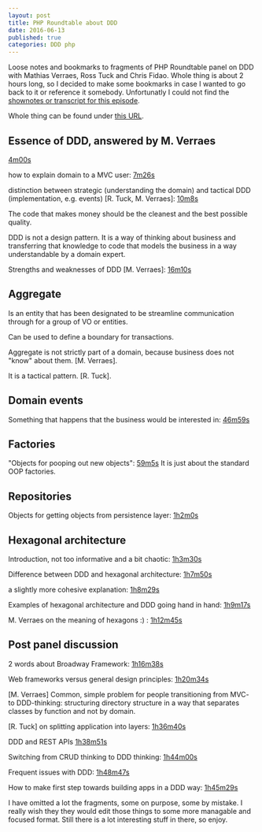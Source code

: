 ```yaml
---
layout: post
title: PHP Roundtable about DDD
date: 2016-06-13
published: true
categories: DDD php
---
```

Loose notes and bookmarks to fragments of PHP Roundtable panel on DDD with Mathias Verraes, Ross Tuck and Chris Fidao. Whole thing is about 2 hours long, so I decided to make some bookmarks in case I wanted to go back to it or reference it somebody. Unfortunatly I could not find the [shownotes or transcript for this episode](https://github.com/PHPRoundtable/show-notes/tree/master/episodes). 

Whole thing can be found under [this URL](https://www.phproundtable.com/episode/domain-driven-design-in-php).

## Essence of DDD, answered by M. Verraes
[4m00s](https://youtu.be/CS_22l-LEtM?t=4m00s)

how to explain domain to a MVC user:
[7m26s](https://youtu.be/CS_22l-LEtM?t=7m26s)

distinction between strategic (understanding the domain) and tactical DDD (implementation, e.g. events) [R. Tuck, M. Verraes]:
[10m8s](https://youtu.be/CS_22l-LEtM?t=10m8s)

The code that makes money should be the cleanest and the best possible quality.

DDD is not a design pattern. It is a way of thinking about business and transferring that knowledge to code that models the business in a way understandable by a domain expert.

Strengths and weaknesses of DDD [M. Verraes]:
[16m10s](https://youtu.be/CS_22l-LEtM?t=16m10s)

## Aggregate
Is an entity that has been designated to be streamline communication through for a group of VO or entities.

Can be used to define a boundary for transactions.

Aggregate is not strictly part of a domain, because business does not "know" about them. [M. Verraes].

It is a tactical pattern. [R. Tuck].

## Domain events
Something that happens that the business would be interested in:
[46m59s](https://youtu.be/CS_22l-LEtM?t=46m59s)

## Factories
"Objects for pooping out new objects":
[59m5s](https://youtu.be/CS_22l-LEtM?t=59m5s)
It is just about the standard OOP factories.

## Repositories
Objects for getting objects from persistence layer:
[1h2m0s](https://youtu.be/CS_22l-LEtM?t=1h2m0s)

## Hexagonal architecture 
Introduction, not too informative and a bit chaotic:
[1h3m30s](https://youtu.be/CS_22l-LEtM?t=1h3m30s)

Difference between DDD and hexagonal architecture:
[1h7m50s](https://youtu.be/CS_22l-LEtM?t=1h7m50s)

a slightly more cohesive explanation:
[1h8m29s](https://youtu.be/CS_22l-LEtM?t=1h8m29s)

Examples of hexagonal architecture and DDD going hand in hand:
[1h9m17s](https://youtu.be/CS_22l-LEtM?t=1h9m17s)

M. Verraes on the meaning of hexagons :) :
[1h12m45s](https://youtu.be/CS_22l-LEtM?t=1h12m45s)

## Post panel discussion
2 words about Broadway Framework:
[1h16m38s](https://youtu.be/CS_22l-LEtM?t=1h16m38s)

Web frameworks versus general design principles:
[1h20m34s](https://youtu.be/CS_22l-LEtM?t=1h20m34s)

[M. Verraes] Common, simple problem for people transitioning from MVC- to DDD-thinking: structuring directory structure in a way that separates classes by function and not by domain. 

[R. Tuck] on splitting application into layers:
[1h36m40s](https://youtu.be/CS_22l-LEtM?t=1h36m40s)

DDD and REST APIs
[1h38m51s](https://youtu.be/CS_22l-LEtM?t=1h38m51s)

Switching from CRUD thinking to DDD thinking:
[1h44m00s](https://youtu.be/CS_22l-LEtM?t=1h44m00s)

Frequent issues with DDD:
[1h48m47s](https://youtu.be/CS_22l-LEtM?t=1h48m47s)

How to make first step towards building apps in a DDD way:
[1h45m29s](https://youtu.be/CS_22l-LEtM?t=1h45m29s)

I have omitted a lot the fragments, some on purpose, some by mistake. I really wish they they would edit those things to some more managable and focused format. Still there is a lot interesting stuff in there, so enjoy.
